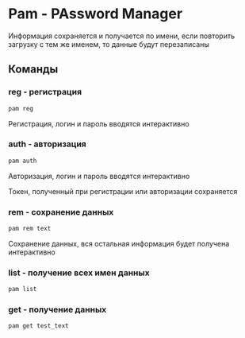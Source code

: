 # Pam - PAssword Manager 
Информация сохраняется и получается по имени, если повторить загрузку с тем же именем, то данные будут перезаписаны
## Команды
### reg - регистрация
```bash 
pam reg
```
Регистрация, логин и пароль вводятся интерактивно
### auth - авторизация
```bash 
pam auth
```
Авторизация, логин и пароль вводятся интерактивно

Токен, полученный при регистрации или авторизации сохраняется

### rem <data-type> - сохранение данных
```bash 
pam rem text
```
Cохранение данных, вся остальная информация будет получена интерактивно

### list - получение всех имен данных
```bash 
pam list
```
### get <name> - получение данных
```bash 
pam get test_text
```
